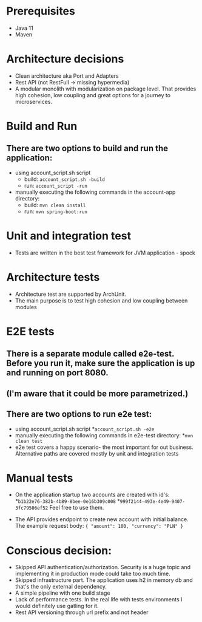 # Prerequisites

- Java 11
- Maven

# Architecture decisions

- Clean architecture aka Port and Adapters
- Rest API (not RestFull -> missing hypermedia)
- A modular monolith with modularization on package level. That provides high cohesion, low coupling and great options
  for a journey to microservices.

# Build and Run

## There are two options to build and run the application:

- using account_script.sh script
    * build: `account_script.sh -build`
    * run: `account_script -run`
- manually executing the following commands in the account-app directory:
    * build: `mvn clean install`
    * run: `mvn spring-boot:run`

# Unit and integration test

- Tests are written in the best test framework for JVM application - spock

# Architecture tests

- Architecture test are supported by ArchUnit.
- The main purpose is to test high cohesion and low coupling between modules

# E2E tests

## There is a separate module called e2e-test. Before you run it, make sure the application is up and running on port 8080.

## (I'm aware that it could be more parametrized.)

## There are two options to run e2e test:

- using account_script.sh script
  *`account_script.sh -e2e`
- manually executing the following commands in e2e-test directory:
  *`mvn clean test`
- e2e test covers a happy scenario- the most important for out business. Alternative paths are covered mostly by unit
  and integration tests

# Manual tests

- On the application startup two accounts are created with id's:
  *`b1b22e76-382b-4b89-8bee-0e16b309c008`
  *`999f2144-493e-4e49-9407-3fc79506ef52`
  Feel free to use them.

- The API provides endpoint to create new account with initial balance. The example request body:
  `{
  "amount": 100,
  "currency": "PLN"
  }`

# Conscious decision:

- Skipped API authentication/authorization. Security is a huge topic and implementing it in production mode could take
  too much time.
- Skipped infrastructure part. The application uses h2 in memory db and that's the only external dependency.
- A simple pipeline with one build stage
- Lack of performance tests. In the real life with tests environments I would definitely use gatling for it.
- Rest API versioning through url prefix and not header 